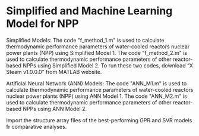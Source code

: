 # Simplified and Machine Learning Model for NPP

Simplified Models:
The code "f_method_1.m" is used to calculate thermodynamic performance parameters of water-cooled reactors nuclear power plants (NPP) using Simplified Model 1.
The code "f_method_2.m" is used to calculate thermodynamic performance parameters of other reactor-based NPPs using Simplified Model 2.
To run these two codes, download “X Steam v1.0.0.0” from MATLAB website.

Artificial Neural Network (ANN) Models:
The code "ANN_M1.m" is used to calculate thermodynamic performance parameters of water-cooled reactors nuclear power plants (NPP) using ANN Model 1.
The code "ANN_M2.m" is used to calculate thermodynamic performance parameters of other reactor-based NPPs using ANN Model 2.

Import the structure array files of the best-performing GPR and SVR models fr comparative analyses.
